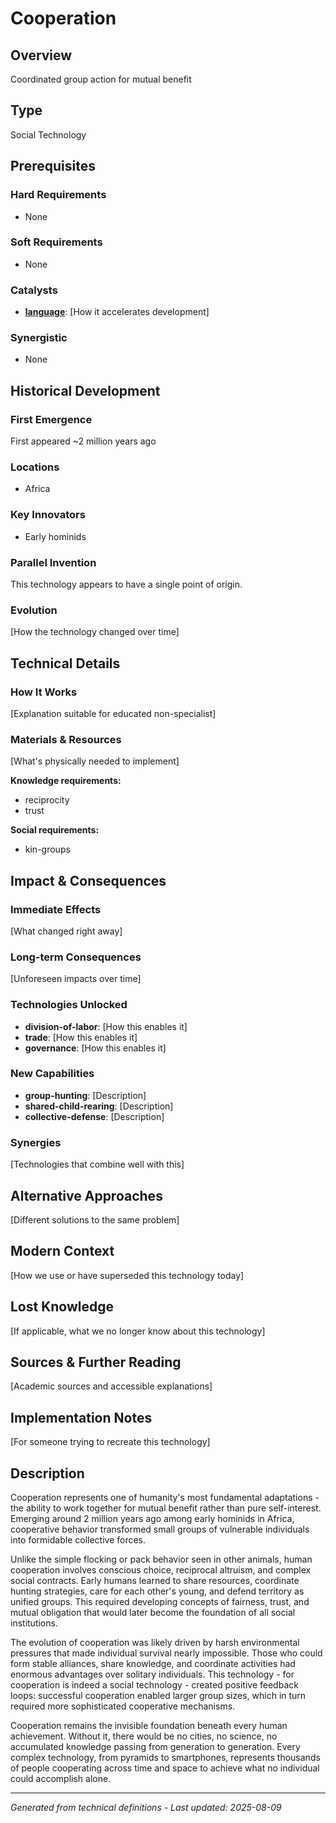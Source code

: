 # Cooperation

## Overview
Coordinated group action for mutual benefit

## Type
Social Technology

## Prerequisites

### Hard Requirements
- None

### Soft Requirements
- None

### Catalysts
- **[language](../language/README.md)**: [How it accelerates development]

### Synergistic
- None

## Historical Development

### First Emergence
First appeared ~2 million years ago

### Locations
- Africa

### Key Innovators
- Early hominids

### Parallel Invention
This technology appears to have a single point of origin.

### Evolution
[How the technology changed over time]

## Technical Details

### How It Works
[Explanation suitable for educated non-specialist]

### Materials & Resources
[What's physically needed to implement]


**Knowledge requirements:**
- reciprocity
- trust


**Social requirements:**
- kin-groups

## Impact & Consequences

### Immediate Effects
[What changed right away]

### Long-term Consequences
[Unforeseen impacts over time]

### Technologies Unlocked
- **division-of-labor**: [How this enables it]
- **trade**: [How this enables it]
- **governance**: [How this enables it]

### New Capabilities
- **group-hunting**: [Description]
- **shared-child-rearing**: [Description]
- **collective-defense**: [Description]

### Synergies
[Technologies that combine well with this]

## Alternative Approaches
[Different solutions to the same problem]

## Modern Context
[How we use or have superseded this technology today]

## Lost Knowledge
[If applicable, what we no longer know about this technology]

## Sources & Further Reading
[Academic sources and accessible explanations]

## Implementation Notes
[For someone trying to recreate this technology]

## Description















Cooperation represents one of humanity's most fundamental adaptations - the ability to work together for mutual benefit rather than pure self-interest. Emerging around 2 million years ago among early hominids in Africa, cooperative behavior transformed small groups of vulnerable individuals into formidable collective forces.

Unlike the simple flocking or pack behavior seen in other animals, human cooperation involves conscious choice, reciprocal altruism, and complex social contracts. Early humans learned to share resources, coordinate hunting strategies, care for each other's young, and defend territory as unified groups. This required developing concepts of fairness, trust, and mutual obligation that would later become the foundation of all social institutions.

The evolution of cooperation was likely driven by harsh environmental pressures that made individual survival nearly impossible. Those who could form stable alliances, share knowledge, and coordinate activities had enormous advantages over solitary individuals. This technology - for cooperation is indeed a social technology - created positive feedback loops: successful cooperation enabled larger group sizes, which in turn required more sophisticated cooperative mechanisms.

Cooperation remains the invisible foundation beneath every human achievement. Without it, there would be no cities, no science, no accumulated knowledge passing from generation to generation. Every complex technology, from pyramids to smartphones, represents thousands of people cooperating across time and space to achieve what no individual could accomplish alone.

---
*Generated from technical definitions - Last updated: 2025-08-09*
